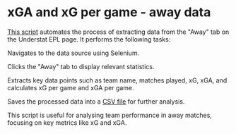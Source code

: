 ﻿# xGA and xG per game - away data

[This script](new_folder/awaydatascript.png) automates the process of extracting data from the "Away" tab on the Understat EPL page. It performs the following tasks:

Navigates to the data source using Selenium.

Clicks the "Away" tab to display relevant statistics.

Extracts key data points such as team name, matches played, xG, xGA, and calculates xG per game and xGA per game.

Saves the processed data into a [CSV file](new_folder/awaydatatable.png) for further analysis.

This script is useful for analysing team performance in away matches, focusing on key metrics like xG and xGA.
